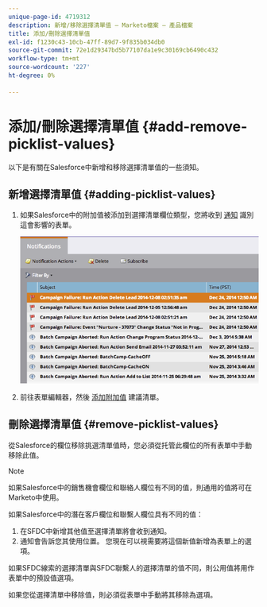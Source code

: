 ```yaml
---
unique-page-id: 4719312
description: 新增/移除選擇清單值 — Marketo檔案 — 產品檔案
title: 添加/刪除選擇清單值
exl-id: f1230c43-10cb-47ff-89d7-9f835b034db0
source-git-commit: 72e1d29347bd5b77107da1e9c30169cb6490c432
workflow-type: tm+mt
source-wordcount: '227'
ht-degree: 0%

---
```


# 添加/刪除選擇清單值 {#add-remove-picklist-values}

以下是有關在Salesforce中新增和移除選擇清單值的一些須知。

## 新增選擇清單值 {#adding-picklist-values}

1. 如果Salesforce中的附加值被添加到選擇清單欄位類型，您將收到 [通知](/help/marketo/product-docs/core-marketo-concepts/miscellaneous/understanding-notifications.md) 識別這會影響的表單。

   ![](assets/image2015-1-21-14-3a4-3a7.png)

1. 前往表單編輯器，然後 [添加附加值](/help/marketo/product-docs/demand-generation/forms/form-actions/add-a-country-picklist-to-your-form.md) 建議清單。

## 刪除選擇清單值 {#remove-picklist-values}

從Salesforce的欄位移除挑選清單值時，您必須從托管此欄位的所有表單中手動移除此值。

>[!NOTE]
>
>如果Salesforce中的銷售機會欄位和聯絡人欄位有不同的值，則通用的值將可在Marketo中使用。

如果Salesforce中的潛在客戶欄位和聯繫人欄位具有不同的值：

1. 在SFDC中新增其他值至選擇清單將會收到通知。
1. 通知會告訴您其使用位置。 您現在可以視需要將這個新值新增為表單上的選項。

如果SFDC線索的選擇清單與SFDC聯繫人的選擇清單的值不同，則公用值將用作表單中的預設值選項。

如果您從選擇清單中移除值，則必須從表單中手動將其移除為選項。
